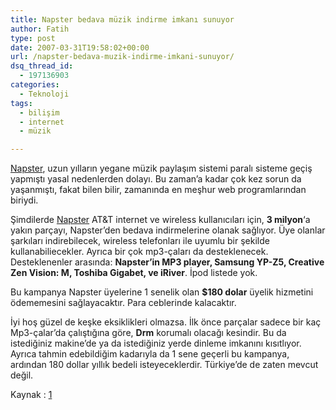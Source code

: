 ```yaml
---
title: Napster bedava müzik indirme imkanı sunuyor
author: Fatih
type: post
date: 2007-03-31T19:58:02+00:00
url: /napster-bedava-muzik-indirme-imkani-sunuyor/
dsq_thread_id:
  - 197136903
categories:
  - Teknoloji
tags:
  - bilişim
  - internet
  - müzik

---
```

[Napster][1], uzun yılların yegane müzik paylaşım sistemi paralı sisteme geçiş yapmıştı yasal nedenlerden dolayı. Bu zaman&#8217;a kadar çok kez sorun da yaşanmıştı, fakat bilen bilir, zamanında en meşhur web programlarından biriydi.

Şimdilerde [Napster][2] AT&T internet ve wireless kullanıcıları için, **3 milyon**&#8216;a yakın parçayı, Napster&#8217;den bedava indirmelerine olanak sağlıyor. Üye olanlar şarkıları indirebilecek, wireless telefonları ile uyumlu bir şekilde kullanabiliecekler. Ayrıca bir çok mp3-çaları da desteklenecek. Desteklenenler arasında: **Napster&#8217;in MP3 player, Samsung YP-Z5, Creative Zen Vision: M, Toshiba Gigabet, ve iRiver**. İpod listede yok.

Bu kampanya Napster üyelerine 1 senelik olan **$180 dolar** üyelik hizmetini ödememesini sağlayacaktır. Para ceblerinde kalacaktır.

İyi hoş güzel de keşke eksiklikleri olmazsa. İlk önce parçalar sadece bir kaç Mp3-çalar&#8217;da çalıştığına göre, **Drm** korumalı olacağı kesindir. Bu da istediğiniz makine&#8217;de ya da istediğiniz yerde dinleme imkanını kısıtlıyor. Ayrıca tahmin edebildiğim kadarıyla da 1 sene geçerli bu kampanya, ardından 180 dollar yıllık bedeli isteyeceklerdir. Türkiye&#8217;de de zaten mevcut değil.

Kaynak : [1]

 [1]: https://www.napster.com/
 [2]: https://en.wikipedia.org/wiki/Napster